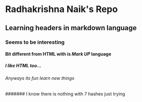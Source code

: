 # Radhakrishna Naik's Repo
## Learning headers in markdown language
### Seems to be interesting 
#### Bit different from HTML with is *Mark UP* language
##### I like HTML too...
###### Anyways its fun learn new things 
####### I know there is nothing with 7 hashes just trying
